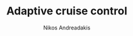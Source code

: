 ---
author: Nikos Andreadakis
image_url: /images/car-acc.png
title: Adaptive cruise control
year: 1992
caption: Adaptive cruise control (ACC) is an available cruise control advanced driver-assistance system for road vehicles that automatically adjusts the vehicle speed to maintain a safe distance from vehicles ahead. As of 2019, it is also called by 20 unique names that describe that basic functionality. This is also known as Dynamic cruise control. Control is based on sensor information from on-board sensors. Such systems may use a radar or laser sensor or a camera setup allowing the vehicle to brake when it detects the car is approaching another vehicle ahead then accelerate when traffic allows it to.
license_text: http://humancarinteraction.com/
categories:
  - Έξυπνες διεπαφές
tags:
  - Μεταφορές
---